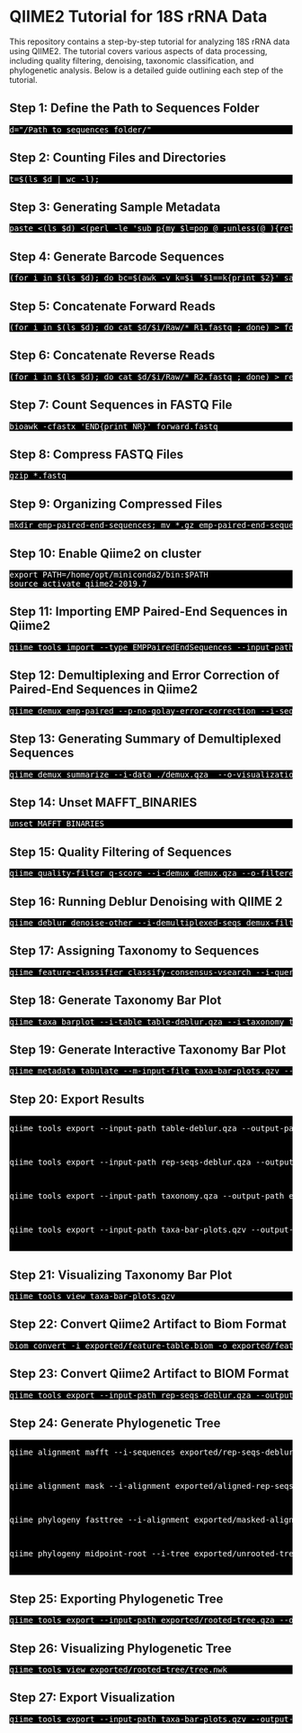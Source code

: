 <h1><b>QIIME2 Tutorial for 18S rRNA Data</h1></b>
<p>This repository contains a step-by-step tutorial for analyzing 18S rRNA data using QIIME2. The tutorial covers various aspects of data processing, 
including quality filtering, denoising, taxonomic classification, and phylogenetic analysis. Below is a detailed guide outlining each step of the tutorial.</p>
<h2>Step 1: Define the Path to Sequences Folder</h2>
<pre style="background-color: #000; color: #fff;">d="/Path_to_sequences_folder/"</pre>
<h2>Step 2: Counting Files and Directories</h2>
<pre style="background-color: #000; color: #fff;">t=$(ls $d | wc -l);</pre>
<h2>Step 3: Generating Sample Metadata</h2>
<pre style="background-color: #000; color: #fff;">paste <(ls $d) <(perl -le 'sub p{my $l=pop @_;unless(@_){return map [$_],@$l;}return map { my $ll=$_; map [@$ll,$_],@$l} p(@_);} @a=[A,C,G,T]; print join("", @$_) for p(@a,@a,@a,@a,@a,@a,@a,@a);' | awk -v k=$t 'NR<=k{print}') | awk 'BEGIN{print "sample-id\tbarcode-sequence\n#q2:types\tcategorical"}1' > sample_metadata.tsv
</pre>
<h2>Step 4: Generate Barcode Sequences</h2>
<pre style="background-color: #000; color: #fff;">(for i in $(ls $d); do bc=$(awk -v k=$i '$1==k{print $2}' sample_metadata.tsv); bioawk -cfastx -v k=$bc '{print "@"$1" "$4"\n"k"\n+";for(i=0;i< length(k);i++) {printf "#"};printf "\n"}' $d/$i/Raw/*_R1.fastq; done) > barcodes.fastq
</pre>
<h2>Step 5: Concatenate Forward Reads</h2>
<pre style="background-color: #000; color: #fff;">(for i in $(ls $d); do cat $d/$i/Raw/*_R1.fastq ; done) > forward.fastq</pre>
<h2>Step 6: Concatenate Reverse Reads</h2>
<pre style="background-color: #000; color: #fff;">(for i in $(ls $d); do cat $d/$i/Raw/*_R2.fastq ; done) > reverse.fastq</pre>

<h2>Step 7: Count Sequences in FASTQ File</h2>
<pre style="background-color: #000; color: #fff;">bioawk -cfastx 'END{print NR}' forward.fastq</pre>

<h2>Step 8: Compress FASTQ Files</h2>
<pre style="background-color: #000; color: #fff;">gzip *.fastq</pre>

<h2>Step 9: Organizing Compressed Files</h2>
<pre style="background-color: #000; color: #fff;">mkdir emp-paired-end-sequences; mv *.gz emp-paired-end-sequences/.</pre>

<h2>Step 10: Enable Qiime2 on cluster</h2>
<pre style="background-color: #000; color: #fff;">export PATH=/home/opt/miniconda2/bin:$PATH
source activate qiime2-2019.7</pre>

<h2>Step 11: Importing EMP Paired-End Sequences in Qiime2</h2>
<pre style="background-color: #000; color: #fff;">qiime tools import --type EMPPairedEndSequences --input-path emp-paired-end-sequences --output-path emp-paired-end-sequences.qza</pre>

<h2>Step 12: Demultiplexing and Error Correction of Paired-End Sequences in Qiime2</h2>
<pre style="background-color: #000; color: #fff;">qiime demux emp-paired --p-no-golay-error-correction --i-seqs emp-paired-end-sequences.qza --m-barcodes-file sample_metadata.tsv --m-barcodes-column barcode-sequence --o-per-sample-sequences demux.qza --o-error-correction-details demux-details.qza</pre>
<h2>Step 13: Generating Summary of Demultiplexed Sequences</h2>
<pre style="background-color: #000; color: #fff;">qiime demux summarize --i-data ./demux.qza  --o-visualization ./demux.qzv</pre>
<h2>Step 14: Unset MAFFT_BINARIES</h2>
<pre style="background-color: #000; color: #fff;">unset MAFFT_BINARIES</pre>
<h2>Step 15: Quality Filtering of Sequences</h2>
<pre style="background-color: #000; color: #fff;">qiime quality-filter q-score --i-demux demux.qza --o-filtered-sequences demux-filtered.qza --o-filter-stats demux-filter-stats.qza --p-min-quality 20</pre>
<h2>Step 16: Running Deblur Denoising with QIIME 2</h2>
<pre style="background-color: #000; color: #fff;">qiime deblur denoise-other --i-demultiplexed-seqs demux-filtered.qza --i-reference-seqs /home/opt/qiime2_databases/silva-138-99-seqs.qza --p-trim-length 145 --p-min-size 2 --p-min-reads 2 --o-representative-sequences rep-seqs-deblur.qza --o-table table-deblur.qza --p-sample-stats --o-stats deblur-stats.qza --p-jobs-to-start 5</pre>

<h2>Step 17: Assigning Taxonomy to Sequences</h2>
<pre style="background-color: #000; color: #fff;">qiime feature-classifier classify-consensus-vsearch --i-query rep-seqs-deblur.qza --i-reference-reads /home/opt/qiime2_databases/silva-138-99-seqs.qza --i-reference-taxonomy /home/opt/qiime2_databases/silva-138-99-tax.qza --p-perc-identity 0.99 --o-classification taxonomy.qza --p-threads 0</pre>

<h2>Step 18: Generate Taxonomy Bar Plot</h2>
<pre style="background-color: #000; color: #fff;">qiime taxa barplot --i-table table-deblur.qza --i-taxonomy taxonomy.qza --m-metadata-file sample_metadata.tsv --o-visualization taxa-bar-plots.qzv</pre>
<h2>Step 19: Generate Interactive Taxonomy Bar Plot</h2>
<pre style="background-color: #000; color: #fff;">qiime metadata tabulate --m-input-file taxa-bar-plots.qzv --o-visualization taxa-bar-plots.qzv</pre>
<h2>Step 20: Export Results</h2>
<pre style="background-color: #000; color: #fff;">
<p>qiime tools export --input-path table-deblur.qza --output-path exported/ </p>
<p>qiime tools export --input-path rep-seqs-deblur.qza --output-path exported/</p>
<p>qiime tools export --input-path taxonomy.qza --output-path exported/</p>
<p>qiime tools export --input-path taxa-bar-plots.qzv --output-path exported/</p>
</pre>
<h2>Step 21: Visualizing Taxonomy Bar Plot</h2>
<pre style="background-color: #000; color: #fff;">qiime tools view taxa-bar-plots.qzv</pre>
<h2>Step 22: Convert Qiime2 Artifact to Biom Format</h2>
<pre style="background-color: #000; color: #fff;">biom convert -i exported/feature-table.biom -o exported/feature-table.biom.tsv --to-tsv</pre>
<h2>Step 23: Convert Qiime2 Artifact to BIOM Format</h2>
<pre style="background-color: #000; color: #fff;">qiime tools export --input-path rep-seqs-deblur.qza --output-path exported/rep-seqs-deblur</pre>

<h2>Step 24: Generate Phylogenetic Tree</h2>
<pre style="background-color: #000; color: #fff;">
<p>qiime alignment mafft --i-sequences exported/rep-seqs-deblur/dna-sequences.fasta --o-alignment exported/aligned-rep-seqs.qza </p>
<p>qiime alignment mask --i-alignment exported/aligned-rep-seqs.qza --o-masked-alignment exported/masked-aligned-rep-seqs.qza </p>
<p>qiime phylogeny fasttree --i-alignment exported/masked-aligned-rep-seqs.qza --o-tree exported/unrooted-tree.qza </p>
<p>qiime phylogeny midpoint-root --i-tree exported/unrooted-tree.qza --o-rooted-tree exported/rooted-tree.qza </p>
</pre>

<h2>Step 25: Exporting Phylogenetic Tree</h2>
<pre style="background-color: #000; color: #fff;">qiime tools export --input-path exported/rooted-tree.qza --output-path exported/rooted-tree</pre>

<h2>Step 26: Visualizing Phylogenetic Tree</h2>
<pre style="background-color: #000; color: #fff;">qiime tools view exported/rooted-tree/tree.nwk</pre>
<h2>Step 27: Export Visualization</h2>
<pre style="background-color: #000; color: #fff;">qiime tools export --input-path taxa-bar-plots.qzv --output-path exported/taxa-bar-plots</pre>

